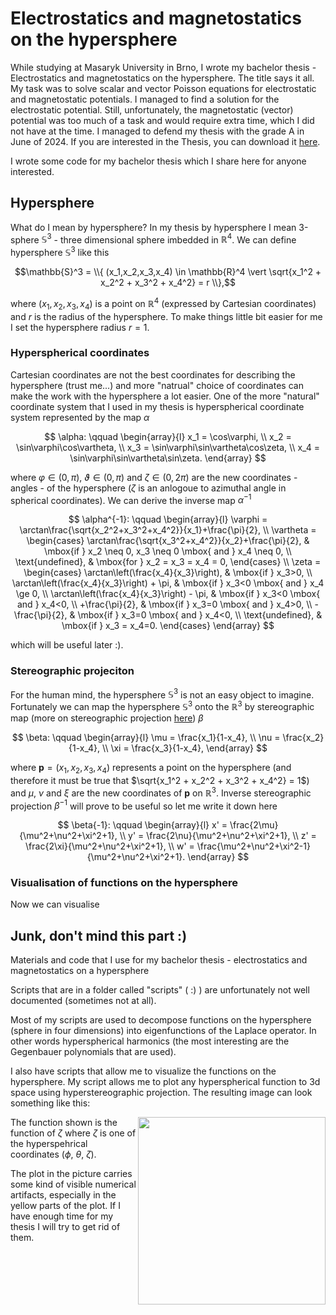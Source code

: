 # Electrostatics and magnetostatics on the hypersphere

While studying at Masaryk University in Brno, I wrote my bachelor thesis - Electrostatics and magnetostatics on the hypersphere. The title says it all. My task was to solve scalar and vector Poisson equations for electrostatic and magnetostatic potentials. I managed to find a solution for the electrostatic potential. Still, unfortunately, the magnetostatic (vector) potential was too much of a task and would require extra time, which I did not have at the time. I managed to defend my thesis with the grade A in June of 2024. If you are interested in the Thesis, you can download it [here](/electrostatics_and_magnetostatics_on_the_hypersphere_valentik.pdf).

I wrote some code for my bachelor thesis which I share here for anyone interested.

## Hypersphere

What do I mean by hypersphere? In my thesis by hypersphere I mean 3-sphere $\mathbb{S}^3$ - three dimensional sphere imbedded in $\mathbb{R}^4$. We can define hypersphere $\mathbb{S}^3$ like this

$$\mathbb{S}^3 = \\{ (x_1,x_2,x_3,x_4) \in \mathbb{R}^4 \vert \sqrt{x_1^2 + x_2^2 + x_3^2 + x_4^2} = r \\},$$

where $(x_1,x_2,x_3,x_4)$ is a point on $\mathbb{R}^4$ (expressed by Cartesian coordinates) and $r$ is the radius of the hypersphere. To make things little bit easier for me I set the hypersphere radius $r = 1.$ 

### Hyperspherical coordinates

Cartesian coordinates are not the best coordinates for describing the hypersphere (trust me...) and more "natrual" choice of coordinates can make the work with the hypersphere a lot easier. One of the more "natural" coordinate system that I used in my thesis is hyperspherical coordinate system represented by the map $\alpha$

$$
\alpha: \qquad \begin{array}{l}
            x_1 = \cos\varphi, \\
            x_2 = \sin\varphi\cos\vartheta, \\
            x_3 = \sin\varphi\sin\vartheta\cos\zeta, \\
            x_4 = \sin\varphi\sin\vartheta\sin\zeta.
        \end{array}
$$

where $\varphi \in (0,\pi)$, $\vartheta \in (0,\pi)$ and $\zeta \in (0,2\pi)$ are the new coordinates - angles - of the hypersphere ($\zeta$ is an anlogoue to azimuthal angle in spherical coordinates). We can derive the inverse map $\alpha^{-1}$

$$
\alpha^{-1}: \qquad \begin{array}{l}
        \varphi = \arctan\frac{\sqrt{x_2^2+x_3^2+x_4^2}}{x_1}+\frac{\pi}{2}, \\
        \vartheta = 
            \begin{cases}
            \arctan\frac{\sqrt{x_3^2+x_4^2}}{x_2}+\frac{\pi}{2}, & \mbox{if } x_2 \neq 0, x_3 \neq 0 \mbox{ and } x_4 \neq 0, \\
            \text{undefined}, & \mbox{for } x_2 = x_3 = x_4 = 0,
            \end{cases} \\
        \zeta = 
            \begin{cases} 
                \arctan\left(\frac{x_4}{x_3}\right), & \mbox{if } x_3>0, \\ 
                \arctan\left(\frac{x_4}{x_3}\right) + \pi, & \mbox{if } x_3<0 \mbox{ and } x_4 \ge 0, \\
                \arctan\left(\frac{x_4}{x_3}\right) - \pi, & \mbox{if } x_3<0 \mbox{ and } x_4<0, \\
                +\frac{\pi}{2}, & \mbox{if } x_3=0 \mbox{ and } x_4>0, \\
                -\frac{\pi}{2}, & \mbox{if } x_3=0 \mbox{ and } x_4<0, \\
                \text{undefined}, & \mbox{if } x_3 = x_4=0.
            \end{cases}
    \end{array}
$$

which will be useful later :).

### Stereographic projeciton

For the human mind, the hypersphere $\mathbb{S}^3$ is not an easy object to imagine. Fortunately we can map the hypersphere $\mathbb{S}^3$ onto the $\mathbb{R}^3$ by stereographic map (more on stereographic projection [here](https://en.wikipedia.org/wiki/Stereographic_projection)) $\beta$

$$
\beta: \qquad \begin{array}{l}
        \mu = \frac{x_1}{1-x_4}, \\
        \nu = \frac{x_2}{1-x_4}, \\
        \xi = \frac{x_3}{1-x_4},
    \end{array}
$$

where $\mathbf{p} = (x_1, x_2, x_3, x_4)$ represents a point on the hypersphere (and therefore it must be true that $\sqrt{x_1^2 + x_2^2 + x_3^2 + x_4^2} = 1$) and $\mu$, $\nu$ and $\xi$ are the new coordinates of $\mathbf{p}$ on $\mathbb{R}^3$. Inverse stereographic projection $\beta^{-1}$ will prove to be useful so let me write it down here

$$
\beta{-1}: \qquad \begin{array}{l}
        x' = \frac{2\mu}{\mu^2+\nu^2+\xi^2+1}, \\
        y' = \frac{2\nu}{\mu^2+\nu^2+\xi^2+1}, \\
        z' = \frac{2\xi}{\mu^2+\nu^2+\xi^2+1}, \\
        w' = \frac{\mu^2+\nu^2+\xi^2-1}{\mu^2+\nu^2+\xi^2+1}.
        \end{array}
$$

### Visualisation of functions on the hypersphere

Now we can visualise 



## Junk, don't mind this part :)

Materials and code that I use for my bachelor thesis - electrostatics and magnetostatics on a hypersphere

Scripts that are in a folder called "scripts" ( :) ) are unfortunately not well documented (sometimes not at all).

Most of my scripts are used to decompose functions on the hypersphere (sphere in four dimensions) into eigenfunctions of the Laplace operator. In other words hyperspherical harmonics (the most interesting are the Gegenbauer polynomials that are used).

I also have scripts that allow me to visualize the functions on the hypersphere. My script allows me to plot any hyperspherical function to 3d space using hyperstereographic projection. The resulting image can look something like this:

<img src="https://github.com/Valentyk/Thesis/assets/146948734/04bc89ee-d1e3-4fa3-8c78-9ae125e5dffb" width="300" align="right">

The function shown is the function of $\zeta$ where $\zeta$ is one of the hyperspehrical coordinates ($\phi$, $\theta$, $\zeta$).

The plot in the picture carries some kind of visible numerical artifacts, especially in the yellow parts of the plot. If I have enough time for my thesis I will try to get rid of them.
